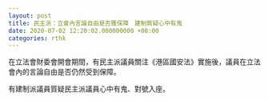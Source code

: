 ```yaml
---
layout: post
title: 民主派：立會內言論自由是否獲保障　建制質疑心中有鬼
date: 2020-07-02 12:20:02.000000000 +08:00
categories: rthk
---
```


在立法會財委會開會期間，有民主派議員關注《港區國安法》實施後，議員在立法會內的言論自由是否仍然受到保障。

有建制派議員質疑民主派議員心中有鬼、對號入座。
